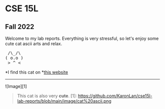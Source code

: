 # CSE 15L
## Fall 2022

Welcome to my lab reports. 
Everything is very stressful, so let's enjoy some cute cat ascii arts and relax.


 <pre>
 /\_/\
( o.o )
 > ^ <
</pre>

*I find this cat on *[this website](https://www.asciiart.eu/animals/cats)

---


![Image][1]


> This cat is also very **cute**.
[1]: https://github.com/KaronLan/cse15l-lab-reports/blob/main/image/cat%20ascii.png
